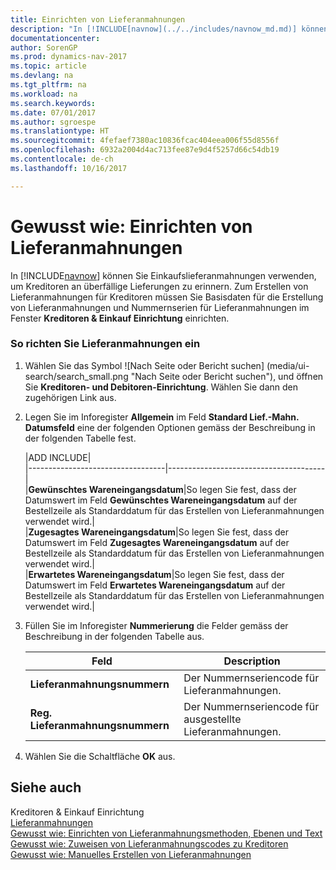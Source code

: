 ```yaml
---
title: Einrichten von Lieferanmahnungen
description: "In [!INCLUDE[navnow](../../includes/navnow_md.md)] können Sie Einkaufslieferanmahnungen verwenden, um Kreditoren an überfällige Lieferungen zu erinnern. Zum Erstellen von Lieferanmahnungen für Kreditoren müssen Sie Basisdaten für die Erstellung von Lieferanmahnungen und Nummernserien für Lieferanmahnungen im Fenster **Kreditoren & Einkauf Einrichtung** einrichten."
documentationcenter: 
author: SorenGP
ms.prod: dynamics-nav-2017
ms.topic: article
ms.devlang: na
ms.tgt_pltfrm: na
ms.workload: na
ms.search.keywords: 
ms.date: 07/01/2017
ms.author: sgroespe
ms.translationtype: HT
ms.sourcegitcommit: 4fefaef7380ac10836fcac404eea006f55d8556f
ms.openlocfilehash: 6932a2004d4ac713fee87e9d4f5257d66c54db19
ms.contentlocale: de-ch
ms.lasthandoff: 10/16/2017

---
```

# <a name="how-to-set-up-delivery-reminders"></a>Gewusst wie: Einrichten von Lieferanmahnungen
In [!INCLUDE[navnow](../../includes/navnow_md.md)] können Sie Einkaufslieferanmahnungen verwenden, um Kreditoren an überfällige Lieferungen zu erinnern. Zum Erstellen von Lieferanmahnungen für Kreditoren müssen Sie Basisdaten für die Erstellung von Lieferanmahnungen und Nummernserien für Lieferanmahnungen im Fenster **Kreditoren & Einkauf Einrichtung** einrichten.  
  
### <a name="to-set-up-delivery-reminders"></a>So richten Sie Lieferanmahnungen ein  
  
1.  Wählen Sie das Symbol ![Nach Seite oder Bericht suchen] (media/ui-search/search_small.png "Nach Seite oder Bericht suchen"), und öffnen Sie **Kreditoren- und Debitoren-Einrichtung**. Wählen Sie dann den zugehörigen Link aus.  
  
2.  Legen Sie im Inforegister **Allgemein** im Feld **Standard Lief.-Mahn. Datumsfeld** eine der folgenden Optionen gemäss der Beschreibung in der folgenden Tabelle fest.  
  
    |ADD INCLUDE<!--[!INCLUDE[bp_tableoption](../../includes/bp_tabledescription_md.md)]-->|  
    |----------------------------------|---------------------------------------|  
    |**Gewünschtes Wareneingangsdatum**|So legen Sie fest, dass der Datumswert im Feld **Gewünschtes Wareneingangsdatum** auf der Bestellzeile als Standarddatum für das Erstellen von Lieferanmahnungen verwendet wird.|  
    |**Zugesagtes Wareneingangsdatum**|So legen Sie fest, dass der Datumswert im Feld **Zugesagtes Wareneingangsdatum** auf der Bestellzeile als Standarddatum für das Erstellen von Lieferanmahnungen verwendet wird.|  
    |**Erwartetes Wareneingangsdatum**|So legen Sie fest, dass der Datumswert im Feld **Erwartetes Wareneingangsdatum** auf der Bestellzeile als Standarddatum für das Erstellen von Lieferanmahnungen verwendet wird.|  
  
3.  Füllen Sie im Inforegister **Nummerierung** die Felder gemäss der Beschreibung in der folgenden Tabelle aus.  
  
    |Feld|Description|  
    |---------------------------------|---------------------------------------|  
    |**Lieferanmahnungsnummern**|Der Nummernseriencode für Lieferanmahnungen.|  
    |**Reg. Lieferanmahnungsnummern**|Der Nummernseriencode für ausgestellte Lieferanmahnungen.|  
  
4.  Wählen Sie die Schaltfläche **OK** aus.  
  
## <a name="see-also"></a>Siehe auch  
 Kreditoren & Einkauf Einrichtung   
 [Lieferanmahnungen](delivery-reminders.md)   
 [Gewusst wie: Einrichten von Lieferanmahnungsmethoden, Ebenen und Text](how-to-set-up-delivery-reminder-terms-levels-and-text.md)   
 [Gewusst wie: Zuweisen von Lieferanmahnungscodes zu Kreditoren](how-to-assign-delivery-reminder-codes-to-vendors.md)   
 [Gewusst wie: Manuelles Erstellen von Lieferanmahnungen](how-to-create-delivery-reminders-manually.md)

